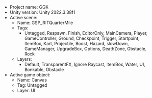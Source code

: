 <!-- UNITY CODE ASSIST INSTRUCTIONS START -->
- Project name: GGK
- Unity version: Unity 2022.3.38f1
- Active scene:
  - Name: GSP_RITQuarterMile
  - Tags:
    - Untagged, Respawn, Finish, EditorOnly, MainCamera, Player, GameController, Ground, Checkpoint, Trigger, Startpoint, ItemBox, Kart, Projectile, Boost, Hazard, slowDown, GameManager, UpgradeBox, Options, DeathZone, Obstacle, Rock
  - Layers:
    - Default, TransparentFX, Ignore Raycast, ItemBox, Water, UI, Bonkable, Obstacle
- Active game object:
  - Name: Canvas
  - Tag: Untagged
  - Layer: UI
<!-- UNITY CODE ASSIST INSTRUCTIONS END -->